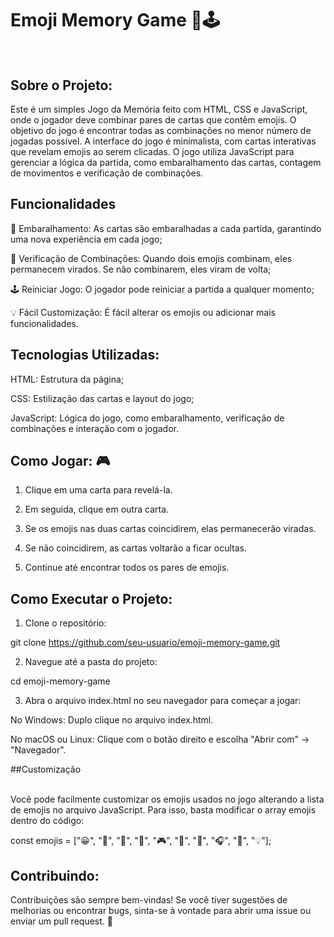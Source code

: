 
# Emoji Memory Game 🧠🕹️ <br><br>

## Sobre o Projeto: <br>

Este é um simples Jogo da Memória feito com HTML, CSS e JavaScript, onde o jogador deve combinar pares de cartas que contêm emojis. 
O objetivo do jogo é encontrar todas as combinações no menor número de jogadas possível.
A interface do jogo é minimalista, com cartas interativas que revelam emojis ao serem clicadas. O jogo utiliza JavaScript para gerenciar a lógica da partida, como embaralhamento das cartas, contagem de movimentos e verificação de combinações.

## Funcionalidades <br>

🔀 Embaralhamento: As cartas são embaralhadas a cada partida, garantindo uma nova experiência em cada jogo;

🎉 Verificação de Combinações: Quando dois emojis combinam, eles permanecem virados. Se não combinarem, eles viram de volta;

🕹️ Reiniciar Jogo: O jogador pode reiniciar a partida a qualquer momento;

💡 Fácil Customização: É fácil alterar os emojis ou adicionar mais funcionalidades.


## Tecnologias Utilizadas: <br>

HTML: Estrutura da página;

CSS: Estilização das cartas e layout do jogo;

JavaScript: Lógica do jogo, como embaralhamento, verificação de combinações e interação com o jogador.


## Como Jogar: 🎮 <br>

1. Clique em uma carta para revelá-la.


2. Em seguida, clique em outra carta.


3. Se os emojis nas duas cartas coincidirem, elas permanecerão viradas.


4. Se não coincidirem, as cartas voltarão a ficar ocultas.


5. Continue até encontrar todos os pares de emojis.



## Como Executar o Projeto: <br>

1. Clone o repositório:

git clone https://github.com/seu-usuario/emoji-memory-game.git


2. Navegue até a pasta do projeto:

cd emoji-memory-game


3. Abra o arquivo index.html no seu navegador para começar a jogar:

No Windows: Duplo clique no arquivo index.html.

No macOS ou Linux: Clique com o botão direito e escolha "Abrir com" -> "Navegador". <br>


##Customização <br><br>

Você pode facilmente customizar os emojis usados no jogo alterando a lista de emojis no arquivo JavaScript. Para isso, basta modificar o array emojis dentro do código:

const emojis = ["😀", "🐶", "🍕", "🚀", "🎮", "🌵", "🏀", "🎧", "👾", "💡"];

## Contribuindo: <br>

Contribuições são sempre bem-vindas! Se você tiver sugestões de melhorias ou encontrar bugs, sinta-se à vontade para abrir uma issue ou enviar um pull request. 💖

